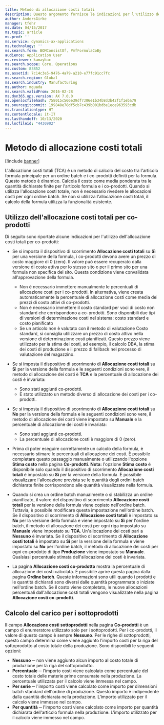 ```yaml
---
title: Metodo di allocazione costi totali
description: Questo argomento fornisce le indicazioni per l'utilizzo dell'allocazione costi totali (TCA). L'allocazione costi totali (TCA) è un metodo di calcolo del costo tra l'articolo formula principale per un ordine batch e i co-prodotti definiti per la formula.
author: AndersGirke
manager: tfehr
ms.date: 04/15/2017
ms.topic: article
ms.prod: ''
ms.service: dynamics-ax-applications
ms.technology: ''
ms.search.form: BOMConsistOf, PmfFormulaCoBy
audience: Application User
ms.reviewer: kamaybac
ms.search.scope: Core, Operations
ms.custom: 83852
ms.assetid: 7c14c3e5-9476-4a79-a210-e77fc91cc7fc
ms.search.region: Global
ms.search.industry: Manufacturing
ms.author: mguada
ms.search.validFrom: 2016-02-28
ms.dyn365.ops.version: AX 7.0.0
ms.openlocfilehash: 758015c566e39df7306e1b34b8d3b42f1f1eba79
ms.sourcegitcommit: 199848e78df5cb7c439b001bdbe1ece963593cdb
ms.translationtype: HT
ms.contentlocale: it-IT
ms.lasthandoff: 10/13/2020
ms.locfileid: "4430902"
---
```

# <a name="total-cost-allocation-method"></a>Metodo di allocazione costi totali

[!include [banner](../includes/banner.md)]

L'allocazione costi totali (TCA) è un metodo di calcolo del costo tra l'articolo formula principale per un ordine batch e i co-prodotti definiti per la formula. Questo metodo è dinamico. Calcola il costo come media ponderata tra le quantità dichiarate finite per l'articolo formula e i co-prodotti. Quando si utilizza l'allocazione costi totale, non è necessario rivedere le allocazioni costi per ogni ordine batch. Se non si utilizza l'allocazione costi totali, il calcolo della formula utilizza la funzionalità esistente.

## <a name="using-tca-for-coproducts"></a>Utilizzo dell'allocazione costi totali per co-prodotti
Di seguito sono riportate alcune indicazioni per l'utilizzo dell'allocazione costi totali per co-prodotti:

-   Se si imposta il dispositivo di scorrimento **Allocazione costi totali** su **Sì** per una versione della formula, i co-prodotti devono avere un prezzo di costo maggiore di 0 (zero). Il valore può essere recuperato dalla versione di costo attiva per lo stesso sito o per il primo sito per una formula non specifica del sito. Questa condizione viene convalidata all'approvazione della formula.

    -   Non è necessario immettere manualmente le percentuali di allocazione costi per i co-prodotti. In alternativa, viene creata automaticamente la percentuale di allocazione costi come media dei prezzi di costo attivi di co-prodotti. 
    -   Non è necessario immettere il costo standard per voci di costo non standard che corrispondono a co-prodotti. Sono disponibili due tipi di versioni di determinazione costi nel sistema: costo standard e costo pianificato 
    -   Se un articolo non è valutato con il metodo di valutazione Costo standard, si consiglia utilizzare un prezzo di costo attivo nella versione di determinazione costi pianificati. Questo prezzo viene utilizzato per la stima dei costi, ad esempio, il calcolo DBA, la stima dei costi di produzione e il prezzo di fallback nel processo di valutazione del magazzino. 

-   Se si imposta il dispositivo di scorrimento di **Allocazione costi totali** su **Sì** per la versione della formula e le seguenti condizioni sono vere, il metodo di allocazione dei costi è **TCA** e la percentuale di allocazione dei costi è invariata:
    -   Sono stati aggiunti co-prodotti.
    -   È stato utilizzato un metodo diverso di allocazione dei costi per i co-prodotti.
-   Se si imposta il dispositivo di scorrimento di **Allocazione costi totali** su **No** per la versione della formula e le seguenti condizioni sono vere, il metodo di allocazione dei costi viene impostato su **Manuale** e la percentuale di allocazione dei costi è invariata:
    -   Sono stati aggiunti co-prodotti.
    -   La percentuale di allocazione costi è maggiore di 0 (zero).
-   Prima di poter eseguire correttamente un calcolo della formula, è necessario stimare le percentuali di allocazione dei costi. È possibile completare questo passaggio manualmente o utilizzando l'opzione **Stima costo** nella pagina **Co-prodotti**. **Nota:** l'opzione **Stima costo** è disponibile solo quando il dispositivo di scorrimento **Allocazione costi totali** è impostato su **Sì** per la versione della formula. È possibile visualizzare l'allocazione prevista se le quantità degli ordini batch dichiarate finite corrispondono alle quantità visualizzate nella formula.
-   Quando si crea un ordine batch manualmente o si stabilizza un ordine pianificato, il valore del dispositivo di scorrimento **Allocazione costi totali** per la versione della formula viene copiato nell'ordine batch. Tuttavia, è possibile modificare questa impostazione nell'ordine batch. Se il dispositivo di scorrimento di **Allocazione costi totali** è impostato su **No** per la versione della formula e viene impostato su **Sì** per l'ordine batch, il metodo di allocazione dei costi per ogni riga impostato su **Manuale** viene impostato su **TCA**. Un'allocazione dei costi pari a **Nessuno** è invariata. Se il dispositivo di scorrimento di **Allocazione costi totali** è impostato su **Sì** per la versione della formula e viene impostato su **No** per l'ordine batch, il metodo di allocazione dei costi per ogni co-prodotto di tipo **Produzione** viene impostato su **Manuale**. Qualsiasi percentuale stimata dell'allocazione dei costi è invariata.
-   La pagina **Allocazione costi co-prodotto** mostra la percentuale di allocazione dei costi calcolata. È possibile aprire questa pagina dalla pagina **Ordine batch**. Queste informazioni sono utili quando i prodotti e le quantità dichiarati sono diversi dalle quantità programmate o iniziate nell'ordine batch. Se il costo viene completato, le nuove allocazioni percentuali dall'allocazione costi totali vengono visualizzate nella pagina **Allocazione costi co-prodotti**.

## <a name="calculating-the-burden-for-byproducts"></a>Calcolo del carico per i sottoprodotti
Il campo **Allocazione costi sottoprodotti** nella pagina **Co-prodotti** è un campo di enumeratore utilizzato solo per i sottoprodotti. Per i co-prodotti, il valore di questo campo è sempre **Nessuno**. Per le righe di sottoprodotti, questo campo determina come viene aggiunto l'importo costi per la riga del sottoprodotto al costo totale della produzione. Sono disponibili le seguenti opzioni:

-   **Nessuno** ─ non viene aggiunto alcun importo al costo totale di produzione per la riga del sottoprodotto.
-   **Percentuale** ─ l'importo costi viene calcolato come percentuale del costo totale delle materie prime consumate nella produzione. La percentuale utilizzata per il calcolo viene immessa nel campo.
-   **Per serie** ─ l'importo costi viene calcolato come importo per dimensioni batch standard dell'ordine di produzione. Questo importo è indipendente dalla quantità dichiarata nella produzione. L'importo utilizzato per il calcolo viene immesso nel campo.
-   **Per quantità** ─ l'importo costi viene calcolato come importo per quantità dichiarata dell'articolo formula nella produzione. L'importo utilizzato per il calcolo viene immesso nel campo.




